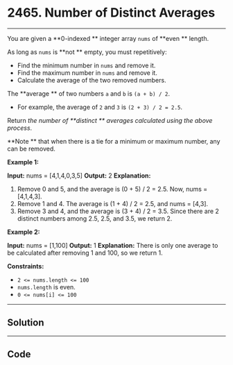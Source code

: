 # 2465. Number of Distinct Averages

---

You are given a **0-indexed ** integer array `nums` of **even ** length.

As long as `nums` is **not ** empty, you must repetitively:

  * Find the minimum number in `nums` and remove it.
  * Find the maximum number in `nums` and remove it.
  * Calculate the average of the two removed numbers.



The **average ** of two numbers `a` and `b` is `(a + b) / 2`.

  * For example, the average of `2` and `3` is `(2 + 3) / 2 = 2.5`.



Return _the number of **distinct ** averages calculated using the above process_.

**Note ** that when there is a tie for a minimum or maximum number, any can be removed.

 

**Example 1:**


**Input:** nums = [4,1,4,0,3,5]
**Output:** 2
**Explanation:**
1. Remove 0 and 5, and the average is (0 + 5) / 2 = 2.5. Now, nums = [4,1,4,3].
2. Remove 1 and 4. The average is (1 + 4) / 2 = 2.5, and nums = [4,3].
3. Remove 3 and 4, and the average is (3 + 4) / 2 = 3.5.
Since there are 2 distinct numbers among 2.5, 2.5, and 3.5, we return 2.


**Example 2:**


**Input:** nums = [1,100]
**Output:** 1
**Explanation:**
There is only one average to be calculated after removing 1 and 100, so we return 1.


 

**Constraints:**

  * `2 <= nums.length <= 100`
  * `nums.length` is even.
  * `0 <= nums[i] <= 100`

---

## Solution



---

## Code
```python


```